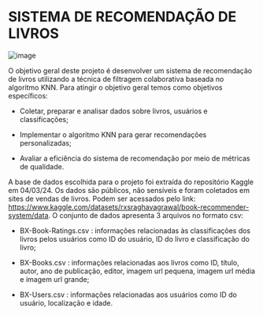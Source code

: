 # SISTEMA DE RECOMENDAÇÃO DE LIVROS

![image](https://github.com/RickPardono/Sistema-de-recomenda-o-de-livros/assets/124527157/438fd2b4-f6b4-4bfb-88b5-9668bc360eaa)

O objetivo geral deste projeto é desenvolver um sistema de recomendação de livros utilizando a técnica de filtragem colaborativa baseada no algoritmo KNN. Para atingir o objetivo geral temos como objetivos específicos:

- Coletar, preparar e analisar dados sobre livros, usuários e classificações;

- Implementar o algoritmo KNN para gerar recomendações personalizadas;

- Avaliar a eficiência do sistema de recomendação por meio de métricas de qualidade.

A base de dados escolhida para o projeto foi extraída do repositório Kaggle em 04/03/24. Os dados são públicos, não sensíveis e foram coletados em sites de vendas de livros. Podem ser  acessados pelo link: https://www.kaggle.com/datasets/rxsraghavagrawal/book-recommender-system/data.
O conjunto de dados apresenta 3 arquivos no formato csv:

- BX-Book-Ratings.csv : informações relacionadas às classificações dos livros pelos usuários como ID do usuário, ID do livro e classificação do livro;

- BX-Books.csv : informações relacionadas aos livros como ID, título, autor, ano de publicação, editor, imagem url pequena, imagem url média e imagem url grande;

- BX-Users.csv : informações relacionadas aos usuários como ID do usuário, localização e idade.

